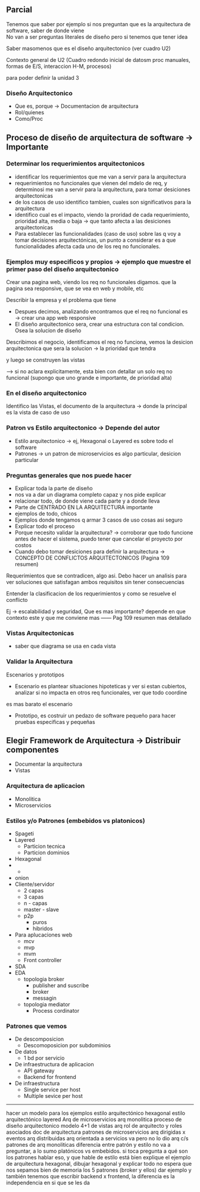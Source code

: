 ## Parcial 

Tenemos que saber por ejemplo si nos preguntan que es la arquitectura de software, saber de donde viene  
No van a ser preguntas literales de diseño pero si tenemos que tener idea

Saber masomenos que es el diseño arquitectonico (ver cuadro U2)

Contexto general de U2 (Cuadro redondo inicial de datosm proc manuales, formas de E/S, interaccion H-M, procesos) 

para poder definir la unidad 3

### Diseño Arquitectonico

- Que es, porque → Documentacion de arquitectura
- Rol/quienes
- Como/Proc

  

## Proceso de diseño de arquitectura de software → Importante

### Determinar los requerimientos arquitectonicos

- identificar los requerimientos que me van a servir para la arquitectura
- requerimientos no funcionales que vienen del mdelo de req, y determinosi me van a servir para la arquitectura, para tomar desiciones arquitectonicas
- de los casos de uso identifico tambien, cuales son significativos para la arquitectura
- identifico cual es el impacto, viendo la proridad de cada requerimiento, prioridad alta, media o baja → que tanto afecta a las desiciones arquitectonicas
- Para establecer las funcionalidades (caso de uso) sobre las q voy a tomar decisiones arquitectónicas, un punto a considerar es a que funcionalidades afecta cada uno de los req no funcionales.

### Ejemplos muy especificos y propios → ejemplo que muestre el primer paso del diseño arquitectonico

Crear una pagina web, viendo los req no funcionales digamos. que la pagina sea responsive, que se vea en web y mobile, etc

Describir la empresa y el problema que tiene

- Despues decimos, analizando encontramos que el req no funcional es → crear una app web responsive
- El diseño arquitectonico sera, crear una estructura con tal condicion. Osea la solucion de diseño

Describimos el negocio, identificamos el req no funciona, vemos la desicion arquitectonica que sera la solucion → la prioridad que tendra

y luego se construyen las vistas

—> si no aclara explicitamente, esta bien con detallar un solo req no funcional (supongo que uno grande e importante, de prioridad alta)

  

### En el diseño arquitectonico

Identifico las Vistas, el documento de la arquitectura → donde la principal es la vista de caso de uso

  

### Patron vs Estilo arquitectonico → Depende del autor

- Estilo arquitectonico → ej, Hexagonal o Layered es sobre todo el software
- Patrones → un patron de microservicios es algo particular, desicion particular

  

### Preguntas generales que nos puede hacer

- Explicar toda la parte de diseño
- nos va a dar un diagrama completo capaz y nos pide explicar
- relacionar todo, de donde viene cada parte y a donde lleva
- Parte de CENTRADO EN LA ARQUITECTURA importante
- ejemplos de todo, chicos
- Ejemplos donde tengamos q armar 3 casos de uso cosas asi seguro
- Explicar todo el proceso
- Porque necesito validar la arquitectura? → corroborar que todo funcione antes de hacer el sistema, puedo tener que cancelar el proyecto por costos
- Cuando debo tomar desiciones para definir la arquitectura → CONCEPTO DE CONFLICTOS ARQUITECTONICOS (Pagina 109 resumen)

Requerimientos que se contradicen, algo asi. Debo hacer un analisis para ver soluciones que satisfagan ambos requisitos sin tener consecuencias

Entender la clasificacion de los requerimientos y como se resuelve el conflicto

Ej → escalabilidad y seguridad, Que es mas importante? depende en que contexto este y que me conviene mas —— Pag 109 resumen mas detallado

  

### Vistas Arquitectonicas

- saber que diagrama se usa en cada vista

  

### Validar la Arquitectura

Escenarios y prototipos

- Escenario es plantear situaciones hipoteticas y ver si estan cubiertos, analizar si no impacta en otros req funcionales, ver que todo coordine

es mas barato el escenario

- Prototipo, es costruir un pedazo de software pequeño para hacer pruebas especificas y pequeñas

  

## Elegir Framework de Arquitectura → Distribuir componentes

- Documentar la arquitectura
- Vistas

  

### Arquitectura de aplicacion

- Monolitica
- Microservicios

  

### Estilos y/o Patrones (embebidos vs platonicos)

- Spageti
- Layered
    - Particion tecnica
    - Particion dominios
- Hexagonal
- -
- onion
- Cliente/servidor
    - 2 capas
    - 3 capas
    - n - capas
    - master - slave
    - p2p
        - puros
        - hibridos
- Para aplucaciones web
    - mcv
    - mvp
    - mvm
    - Front controller
- SDA
- EDA
    - topologia broker
        - publisher and suscribe
        - broker
        - messagin
    - topologia mediator
        - Process cordinator

  

### Patrones que vemos

- De descomposicion
    - Descomoposicion por subdominios
- De datos
    - 1 bd por servicio
- De infraestructura de aplicacion
    - API gateway
    - Backend for frontend
- De infraestructura
    - Single service per host
    - Multiple sevice per host
    
---

hacer un modelo para los ejemplos
estilo arquitectónico hexagonal 
estilo arquitectónico layered
Arq de microservicios 
arq monolitica
proceso de diseño arquitectonico 
modelo 4+1 de vistas arq 
rol de arquitecto y roles asociados 
doc de arquitectura
patrones de microservicios 
arq dirigidas x eventos
arq distribuidas
arq orientada a servicios va pero no lo dio 
arq c/s 
patrones de arq monoliticas
diferencia entre patrón y estilo no va a preguntar, a lo sumo platónicos vs embebidos. si toca pregunta a qué son los patrones hablar eso, y que hable de estilo está bien
explique el ejemplo de arquitectura hexagonal, dibujar hexagonal y explicar todo
no espera que nos sepamos bien de memoria los 5 patrones (broker y ellos)
dar ejemplo y también tenemos que escribir
backend x frontend, la diferencia es la independencia en si que se les da
